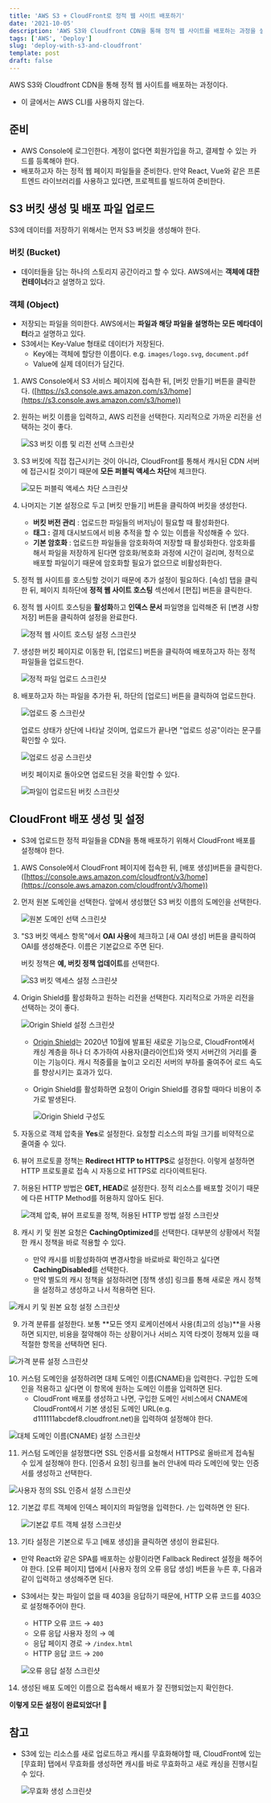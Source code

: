 ```yaml
---
title: 'AWS S3 + CloudFront로 정적 웹 사이트 배포하기'
date: '2021-10-05'
description: 'AWS S3와 Cloudfront CDN을 통해 정적 웹 사이트를 배포하는 과정을 설명한다.'
tags: ['AWS', 'Deploy']
slug: 'deploy-with-s3-and-cloudfront'
template: post
draft: false
---
```


AWS S3와 Cloudfront CDN을 통해 정적 웹 사이트를 배포하는 과정이다.

- 이 글에서는 AWS CLI를 사용하지 않는다.

## 준비

- AWS Console에 로그인한다. 계정이 없다면 회원가입을 하고, 결제할 수 있는 카드를 등록해야 한다.
- 배포하고자 하는 정적 웹 페이지 파일들을 준비한다. 만약 React, Vue와 같은 프론트엔드 라이브러리를 사용하고 있다면, 프로젝트를 빌드하여 준비한다.

## S3 버킷 생성 및 배포 파일 업로드

S3에 데이터를 저장하기 위해서는 먼저 S3 버킷을 생성해야 한다.

### **버킷 (Bucket)**

- 데이터들을 담는 하나의 스토리지 공간이라고 할 수 있다. AWS에서는 **객체에 대한 컨테이너**라고 설명하고 있다.

### 객체 (Object)

- 저장되는 파일을 의미한다. AWS에서는 **파일과 해당 파일을 설명하는 모든 메타데이터**라고 설명하고 있다.
- S3에서는 Key-Value 형태로 데이터가 저장된다.
    - Key에는 객체에 할당한 이름이다. e.g. `images/logo.svg`, `document.pdf`
    - Value에 실제 데이터가 담긴다.

1. AWS Console에서 S3 서비스 페이지에 접속한 뒤, [버킷 만들기] 버튼을 클릭한다. ([https://s3.console.aws.amazon.com/s3/home](https://s3.console.aws.amazon.com/s3/home))
2. 원하는 버킷 이름을 입력하고, AWS 리전을 선택한다. 지리적으로 가까운 리전을 선택하는 것이 좋다.
    
    ![S3 버킷 이름 및 리전 선택 스크린샷](./Untitled.png)
    
3. S3 버킷에 직접 접근시키는 것이 아니라, CloudFront를 통해서 캐시된 CDN 서버에 접근시킬 것이기 때문에 **모든 퍼블릭 액세스 차단**에 체크한다.
    
    ![모든 퍼블릭 액세스 차단 스크린샷](./Untitled_1.png)
    
4. 나머지는 기본 설정으로 두고 [버킷 만들기] 버튼을 클릭하여 버킷을 생성한다.
    - **버킷 버전 관리** : 업로드한 파일들의 버저닝이 필요할 때 활성화한다.
    - **태그 :** 결제 대시보드에서 비용 추적을 할 수 있는 이름을 작성해줄 수 있다.
    - **기본 암호화** : 업로드한 파일들을 암호화하여 저장할 때 활성화한다. 암호화를 해서 파일을 저장하게 된다면 암호화/복호화 과정에 시간이 걸리며, 정적으로 배포할 파일이기 때문에 암호화할 필요가 없으므로 비활성화한다.
5. 정적 웹 사이트를 호스팅할 것이기 때문에 추가 설정이 필요하다. [속성] 탭을 클릭한 뒤, 페이지 최하단에 **정적 웹 사이트 호스팅** 섹션에서 [편집] 버튼을 클릭한다.
6. 정적 웹 사이트 호스팅을 **활성화**하고 **인덱스 문서** 파일명을 입력해준 뒤 [변경 사항 저장] 버튼을 클릭하여 설정을 완료한다.
    
    ![정적 웹 사이트 호스팅 설정 스크린샷](./Untitled_2.png)
    
7. 생성한 버킷 페이지로 이동한 뒤, [업로드] 버튼을 클릭하여 배포하고자 하는 정적 파일들을 업로드한다.
    
    ![정적 파일 업로드 스크린샷](./Untitled_3.png)
    
8. 배포하고자 하는 파일을 추가한 뒤, 하단의 [업로드] 버튼을 클릭하여 업로드한다.
    
    ![업로드 중 스크린샷](./Untitled_4.png)
    
    업로드 상태가 상단에 나타날 것이며, 업로드가 끝나면 "업로드 성공"이라는 문구를 확인할 수 있다.
    
    ![업로드 성공 스크린샷](./Untitled_5.png)
    
    버킷 페이지로 돌아오면 업로드된 것을 확인할 수 있다.
    
    ![파일이 업로드된 버킷 스크린샷](./Untitled_6.png)
    

## CloudFront 배포 생성 및 설정

- S3에 업로드한 정적 파일들을 CDN을 통해 배포하기 위해서 CloudFront 배포를 설정해야 한다.
1. AWS Console에서 CloudFront 페이지에 접속한 뒤, [배포 생성]버튼을 클릭한다. ([https://console.aws.amazon.com/cloudfront/v3/home](https://console.aws.amazon.com/cloudfront/v3/home))
2. 먼저 원본 도메인을 선택한다. 앞에서 생성했던 S3 버킷 이름의 도메인을 선택한다.
    
    ![원본 도메인 선택 스크린샷](./Untitled_7.png)
    
3. "S3 버킷 액세스 항목"에서 **OAI 사용**에 체크하고 [새 OAI 생성] 버튼을 클릭하여 OAI를 생성해준다. 이름은 기본값으로 주면 된다.
    
    버킷 정책은 **예, 버킷 정책 업데이트**를 선택한다.
    
    ![S3 버킷 액세스 설정 스크린샷](./Untitled_8.png)
    
4. Origin Shield를 활성화하고 원하는 리전을 선택한다. 지리적으로 가까운 리전을 선택하는 것이 좋다.
    
    ![Origin Shield 설정 스크린샷](./Untitled_9.png)
    
    - [Origin Shield](https://docs.aws.amazon.com/ko_kr/AmazonCloudFront/latest/DeveloperGuide/origin-shield.html)는 2020년 10월에 발표된 새로운 기능으로, CloudFront에서 캐싱 계층을 하나 더 추가하여 사용자(클라이언트)와 엣지 서버간의 거리를 줄이는 기능이다. 캐시 적중률을 높이고 오리진 서버의 부하를 줄여주어 로드 속도를 향상시키는 효과가 있다.
    - Origin Shield를 활성화하면 요청이 Origin Shield를 경유할 때마다 비용이 추가로 발생된다.
        
        ![Origin Shield 구성도](./Untitled_10.png)
        
5. 자동으로 객체 압축을 **Yes**로 설정한다. 요청할 리소스의 파일 크기를 비약적으로 줄여줄 수 있다.
6. 뷰어 프로토콜 정책는 **Redirect HTTP to HTTPS**로 설정한다. 이렇게 설정하면 HTTP 프로토콜로 접속 시 자동으로 HTTPS로 리다이렉트된다.
7. 허용된 HTTP 방법은 **GET, HEAD**로 설정한다. 정적 리소스를 배포할 것이기 때문에 다른 HTTP Method를 허용하지 않아도 된다.
    
    ![객체 압축, 뷰어 프로토콜 정책, 허용된 HTTP 방법 설정 스크린샷](./Untitled_11.png)
    
8. 캐시 키 및 원본 요청은 **CachingOptimized**를 선택한다. 대부분의 상황에서 적절한 캐시 정책을 바로 적용할 수 있다.
    - 만약 캐시를 비활성화하여 변경사항을 바로바로 확인하고 싶다면 **CachingDisabled**를 선택한다.
    - 만약 별도의 캐시 정책을 설정하려면 [정책 생성] 링크를 통해 새로운 캐시 정책을 설정하고 생성하고 나서 적용하면 된다.

![캐시 키 및 원본 요청 설정 스크린샷](./Untitled_12.png)

9. 가격 분류를 설정한다. 보통 **모든 엣지 로케이션에서 사용(최고의 성능)**을 사용하면 되지만, 비용을 절약해야 하는 상황이거나 서비스 지역 타겟이 정해져 있을 때 적절한 항목을 선택하면 된다.

![가격 분류 설정 스크린샷](./Untitled_13.png)

10. 커스텀 도메인을 설정하려면 대체 도메인 이름(CNAME)을 입력한다. 구입한 도메인을 적용하고 싶다면 이 항목에 원하는 도메인 이름을 입력하면 된다.
    - CloudFront 배포를 생성하고 나면, 구입한 도메인 서비스에서 CNAME에 CloudFront에서 기본 생성된 도메인 URL(e.g. d111111abcdef8.cloudfront.net)을 입력하여 설정해야 한다.

![대체 도메인 이름(CNAME) 설정 스크린샷](./Untitled_14.png)

11. 커스텀 도메인을 설정했다면 SSL 인증서를 요청해서 HTTPS로 올바르게 접속될 수 있게 설정해야 한다. [인증서 요청] 링크를 눌러 안내에 따라 도메인에 맞는 인증서를 생성하고 선택한다.

![사용자 정의 SSL 인증서 설정 스크린샷](./Untitled_15.png)

12. 기본값 루트 객체에 인덱스 페이지의 파일명을 입력한다. `/`는 입력하면 안 된다.
    
    ![기본값 루트 객체 설정 스크린샷](./Untitled_16.png)
    
13. 기타 설정은 기본으로 두고 [배포 생성]을 클릭하면 생성이 완료된다.
- 만약 React와 같은 SPA를 배포하는 상황이라면 Fallback Redirect 설정을 해주어야 한다. [오류 페이지] 탭에서 [사용자 정의 오류 응답 생성] 버튼을 누른 후, 다음과 같이 입력하고 생성해주면 된다.
- S3에서는 찾는 파일이 없을 때 403을 응답하기 때문에, HTTP 오류 코드를 403으로 설정해주어야 한다.

    - HTTP 오류 코드 → `403`
    - 오류 응답 사용자 정의 → 예
    - 응답 페이지 경로 → `/index.html`
    - HTTP 응답 코드 → `200`
    
    ![오류 응답 설정 스크린샷](./Untitled_17.png)
    
14.  생성된 배포 도메인 이름으로 접속해서 배포가 잘 진행되었는지 확인한다.

**이렇게 모든 설정이 완료되었다! 🎉**

## 참고

- S3에 있는 리소스를 새로 업로드하고 캐시를 무효화해야할 때, CloudFront에 있는 [무효화] 탭에서 무효화를 생성하면 캐시를 바로 무효화하고 새로 캐싱을 진행시킬 수 있다.
    
    ![무효화 생성 스크린샷](./Untitled_18.png)
  